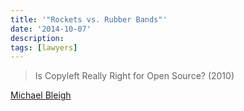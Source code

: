 ```yaml
---
title: '"Rockets vs. Rubber Bands"'
date: '2014-10-07'
description:
tags: [lawyers]
---
```


> Is Copyleft Really Right for Open Source? (2010)

[Michael Bleigh](https://twitter.com/mbleigh/status/519206320600129536)
